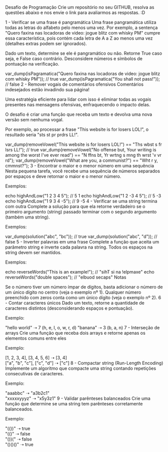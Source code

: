 Desafio de Programação
Crie um repositório no seu GITHUB, resolva as questões abaixo e nos envie o link para avaliarmos as respostas.
:D

1 - Verificar se uma frase é pangramática
Uma frase pangramática utiliza todas as letras do alfabeto pelo menos uma vez.
Por exemplo, a sentença "Quero faxina nas locadoras de video: jogue blitz com whisky PM" cumpre essa característica, pois contém cada letra de A a Z ao menos uma vez (detalhes extras podem ser ignorados).

Dado um texto, determine se ele é pangramático ou não. Retorne True caso seja, e False caso contrário.
Desconsidere números e símbolos de pontuação na verificação.

var_dump(isPagramatica("Quero faxina nas locadoras de video: jogue blitz com whisky PM")); // true
var_dump(isPagramatica("You shall not pass!")); // false
2 - Remover vogais de comentários ofensivos
Comentários indesejados estão invadindo sua página!

Uma estratégia eficiente para lidar com isso é eliminar todas as vogais presentes nas mensagens ofensivas, enfraquecendo o impacto delas.

O desafio é criar uma função que receba um texto e devolva uma nova versão sem nenhuma vogal.

Por exemplo, ao processar a frase "This website is for losers LOL!", o resultado seria "sts st pr prdrs LL!".

var_dump(removeVowel("This website is for losers LOL!") == "Ths wbst s fr lsrs LL!"); // true
var_dump(removeVowel("No offense but, Your writing is among the worst I've ever read") == "N ffns bt, Yr wrtng s mng th wrst 'v vr rd");
var_dump(removeVowel("What are you, a communist?") == "Wht r y,  cmmnst?"); 
3 - Encontrar o maior e o menor número em uma sequência
Nesta pequena tarefa, você recebe uma sequência de números separados por espaços e deve retornar o maior e o menor número.

Exemplos:

echo highAndLow("1 2 3 4 5");  // 5 1
echo highAndLow("1 2 -3 4 5"); // 5 -3
echo highAndLow("1 9 3 4 -5"); // 9 -5
4 - Verificar se uma string termina com outra
Complete a solução para que ela retorne verdadeiro se o primeiro argumento (string) passado terminar com o segundo argumento (também uma string).

Exemplos:

var_dump(solution("abc", "bc")); // true
var_dump(solution("abc", "d"));  // false
5 - Inverter palavras em uma frase
Complete a função que aceita um parâmetro string e inverte cada palavra na string. Todos os espaços na string devem ser mantidos.

Exemplos:

echo reverseWords("This is an example!"); // "sihT si na !elpmaxe"
echo reverseWords("double  spaces");      // "elbuod  secaps"
Notas

Se o número tiver um número ímpar de dígitos, basta adicionar o número de um único dígito no centro (veja o exemplo nº 1).
Qualquer número preenchido com zeros conta como um único dígito (veja o exemplo nº 2).
6 - Contar caracteres únicos
Dado um texto, retorne a quantidade de caracteres distintos (desconsiderando espaços e pontuação).

Exemplo:

"hello world" ➝ 7   (h, e, l, o, w, r, d)
"banana"      ➝ 3   (b, a, n)
7 - Interseção de arrays
Crie uma função que receba dois arrays e retorne apenas os elementos comuns entre eles

Exemplo:

[1, 2, 3, 4], [3, 4, 5, 6] ➝ [3, 4]  
["a", "b", "c"], ["c", "d"] ➝ ["c"]
8 - Compactar string (Run-Length Encoding)
Implemente um algoritmo que compacte uma string contando repetições consecutivas de caracteres.

Exemplo:

"aaabbc" ➝ "a3b2c1"  
"xxxxxyyyz" ➝ "x5y3z1"
9 - Validar parênteses balanceados
Crie uma função que determine se uma string tem parênteses corretamente balanceados.

Exemplo:

"(())"   ➝ true  
"(()"    ➝ false  
"())("   ➝ false  
"()()()" ➝ true
